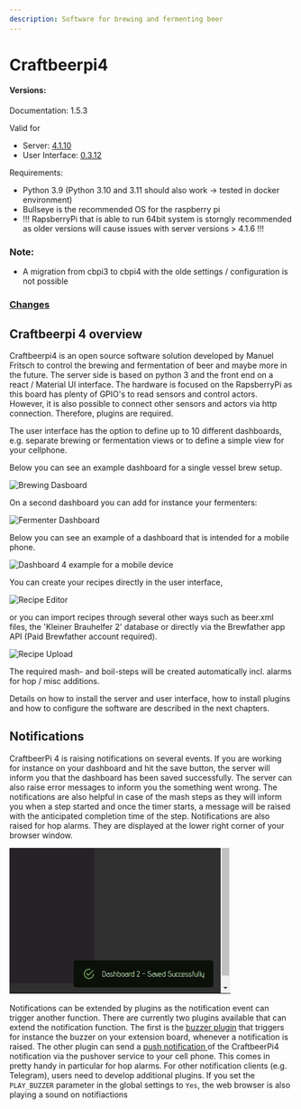 ```yaml
---
description: Software for brewing and fermenting beer
---
```


# Craftbeerpi4

#### Versions:

Documentation: 1.5.3

Valid for 
- Server: [4.1.10](https://pypi.org/project/cbpi4/)
- User Interface: [0.3.12](https://pypi.org/project/cbpi4gui/)

Requirements:
- Python 3.9 (Python 3.10 and 3.11 should also work -> tested in docker environment)
- Bullseye is the recommended OS for the raspberry pi
- !!! RapsberryPi that is able to run 64bit system is storngly recommended as older versions will cause issues with server versions > 4.1.6 !!!

### Note:
- A migration from cbpi3 to cbpi4 with the olde settings / configuration is not possible

### [Changes](master/Changes.md)

## Craftbeerpi 4 overview

Craftbeerpi4 is an open source software solution developed by Manuel Fritsch to control the brewing and fermentation of beer and maybe more in the future. The server side is based on python 3 and the front end on a react / Material UI interface. The hardware is focused on the RapsberryPi as this board has plenty of GPIO's to read sensors and control actors. However, it is also possible to connect other sensors and actors via http connection. Therefore, plugins are required.

The user interface has the option to define up to 10 different dashboards, e.g. separate brewing or fermentation views or to define a simple view for your cellphone.

Below you can see an example dashboard for a single vessel brew setup.

![Brewing Dasboard](.gitbook/assets/cbpi4\_brew.png)

On a second dashboard you can add for instance your fermenters:

![Fermenter Dashboard](.gitbook/assets/cbp4\_ferment.png)

Below you can see an example of a dashboard that is intended for a mobile phone.

![Dashboard 4 example for a mobile device](.gitbook/assets/cbpi\_mobile\_dashboard.jpg)

You can create your recipes directly in the user interface,

![Recipe Editor](.gitbook/assets/cbpi4\_mash\_profile.png)

or you can import recipes through several other ways such as beer.xml files, the 'Kleiner Brauhelfer 2' database or directly via the Brewfather app API (Paid Brewfather account required).

![Recipe Upload](.gitbook/assets/cbpi4\_recipe\_upload.png)

The required mash- and boil-steps will be created automatically incl. alarms for hop / misc additions.

Details on how to install the server and user interface, how to install plugins and how to configure the software are described in the next chapters.

## Notifications

CraftbeerPi 4 is raising notifications on several events. If you are working for instance on your dashboard and hit the save button, the server will inform you that the dashboard has been saved successfully. The server can also raise error messages to inform you the something went wrong. The notifications are also helpful in case of the mash steps as they will inform you when a step started and once the timer starts, a message will be raised with the anticipated completion time of the step. Notifications are also raised for hop alarms. They are displayed at the lower right corner of your browser window.

![CraftbeerPi 4 Notification in browser window](.gitbook/assets/cbpi4-notofocation.png)

Notifications can be extended by plugins as the notification event can trigger another function. There are currently two plugins available that can extend the notification function. The first is the [buzzer plugin](https://github.com/PiBrewing/cbpi4-buzzer) that triggers for instance the buzzer on your extension board, whenever a notification is raised. The other plugin can send a [push notification ](https://github.com/PiBrewing/cbpi4-PushOver)of the CraftbeerPi4 notification via the pushover service to your cell phone. This comes in pretty handy in particular for hop alarms. For other notification clients (e.g. Telegram), users need to develop additional plugins. If you set the `PLAY_BUZZER` parameter in the global settings to `Yes`, the web browser is also playing a sound on notifiactions

